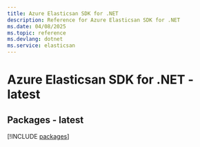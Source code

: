 ```yaml
---
title: Azure Elasticsan SDK for .NET
description: Reference for Azure Elasticsan SDK for .NET
ms.date: 04/08/2025
ms.topic: reference
ms.devlang: dotnet
ms.service: elasticsan
---
```

# Azure Elasticsan SDK for .NET - latest
## Packages - latest
[!INCLUDE [packages](elasticsan-index.md)]